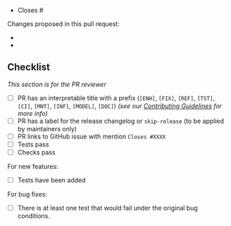 <!--- Until this PR is ready for review, you can include [WIP] in the title, or create a draft PR. -->

<!---
Below is a suggested pull request template. Feel free to add more details you feel are relevant/necessary.

For more info on the Neurobagel PR process and other contributing guidelines, see https://neurobagel.org/contributing/CONTRIBUTING/.
-->

<!--
Please indicate after the # which issue you're closing with this PR, if applicable.
If the PR closes multiple issues, include "closes" before each one is listed.
You can also link to other issues if necessary, e.g. "See also #1234".

https://help.github.com/articles/closing-issues-using-keywords
-->

- Closes #

<!--
Please give a brief overview of what has changed or been added in the PR.
This can include anything specific the maintainers should be looking for when they review the PR.
-->

Changes proposed in this pull request:

-
-

<!-- To be checked off by reviewers -->

## Checklist

_This section is for the PR reviewer_

- [ ] PR has an interpretable title with a prefix (`[ENH]`, `[FIX]`, `[REF]`, `[TST]`, `[CI]`, `[MNT]`, `[INF]`, `[MODEL]`, `[DOC]`) _(see our [Contributing Guidelines](https://neurobagel.org/contributing/CONTRIBUTING#pull-request-guidelines) for more info)_
- [ ] PR has a label for the release changelog or `skip-release` (to be applied by maintainers only)
- [ ] PR links to GitHub issue with mention `Closes #XXXX`
- [ ] Tests pass
- [ ] Checks pass

For new features:

- [ ] Tests have been added

For bug fixes:

- [ ] There is at least one test that would fail under the original bug conditions.
